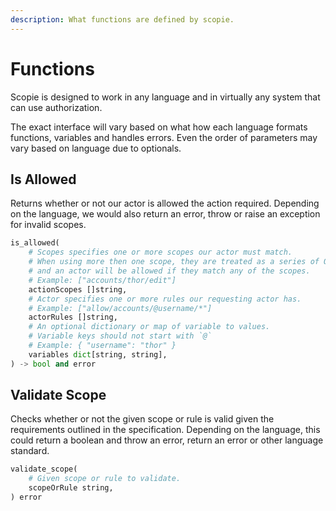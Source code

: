 ```yaml
---
description: What functions are defined by scopie.
---
```


# Functions

Scopie is designed to work in any language and in virtually any system that can use authorization.

The exact interface will vary based on what how each language formats functions, variables and
handles errors.
Even the order of parameters may vary based on language due to optionals.

## Is Allowed
Returns whether or not our actor is allowed the action required.
Depending on the language, we would also return an error, throw or raise an exception for invalid scopes.

```py title="Is Allowed"
is_allowed(
    # Scopes specifies one or more scopes our actor must match.
    # When using more then one scope, they are treated as a series of OR conditions,
    # and an actor will be allowed if they match any of the scopes.
    # Example: ["accounts/thor/edit"]
    actionScopes []string,
    # Actor specifies one or more rules our requesting actor has.
    # Example: ["allow/accounts/@username/*"]
    actorRules []string,
    # An optional dictionary or map of variable to values.
    # Variable keys should not start with `@`
    # Example: { "username": "thor" }
    variables dict[string, string],
) -> bool and error
```

## Validate Scope
Checks whether or not the given scope or rule is valid given the
requirements outlined in the specification.
Depending on the language, this could return a boolean and throw an error, return
an error or other language standard.

```py title="Validate Scope"
validate_scope(
    # Given scope or rule to validate.
    scopeOrRule string,
) error
```
